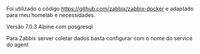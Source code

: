 Foi utilizado o código https://github.com/zabbix/zabbix-docker e adaptado para meu homelab e necessidades.

Versão 7.0.3 Alpine com posgresql

Para Zabbix server coletar dados basta configurar com o nome do service do agent